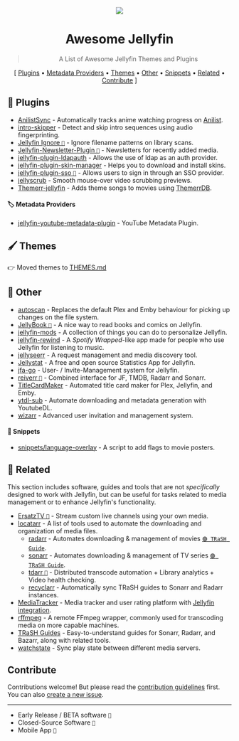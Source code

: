 <!--lint disable awesome-heading awesome-toc-->

<p align="center">
  <img src="https://user-images.githubusercontent.com/71837281/224832049-05e56fd0-84cb-48a9-b81c-6d9273e013e3.svg" />
  <h1 align="center">Awesome Jellyfin</h1>
</p>


<blockquote align="center"> A List of Awesome Jellyfin Themes and Plugins</blockquote>

<p align="center">
[
  <a href="#-plugins">Plugins</a> •
  <a href="#%EF%B8%8F-metadata-providers">Metadata Providers</a> •
  <a href="THEMES.md">Themes</a> •
  <a href="#-other">Other</a> • 
  <a href="#-snippets">Snippets</a> •
  <a href="#-related">Related</a> • 
  <a href="#contribute">Contribute</a>
]
</p>


## 🧩 Plugins

- [AnilistSync](https://github.com/ARufenach/AnilistSync) - Automatically tracks anime watching progress on [Anilist](https://anilist.co/).
- [intro-skipper](https://github.com/ConfusedPolarBear/intro-skipper) - Detect and skip intro sequences using audio fingerprinting.
- [Jellyfin Ignore ` 🔸 `](https://github.com/fdett/jellyfin-ignore/) - Ignore filename patterns on library scans.
- [Jellyfin-Newsletter-Plugin ` 🔸 `](https://github.com/Cloud9Developer/Jellyfin-Newsletter-Plugin) - Newsletters for recently added media.
- [jellyfin-plugin-ldapauth](https://github.com/jellyfin/jellyfin-plugin-ldapauth) - Allows the use of ldap as an auth provider.
- [jellyfin-plugin-skin-manager](https://github.com/danieladov/jellyfin-plugin-skin-manager) - Helps you to download and install skins.
- [jellyfin-plugin-sso ` 🔸 `](https://github.com/9p4/jellyfin-plugin-sso) - Allows users to sign in through an SSO provider.
- [jellyscrub](https://github.com/nicknsy/jellyscrub) - Smooth mouse-over video scrubbing previews.
- [Themerr-jellyfin](https://github.com/LizardByte/Themerr-jellyfin) - Adds theme songs to movies using [ThemerrDB](https://app.lizardbyte.dev/ThemerrDB/).


#### 🏷️ Metadata Providers

- [jellyfin-youtube-metadata-plugin](https://github.com/ankenyr/jellyfin-youtube-metadata-plugin) - YouTube Metadata Plugin.


## 🖌️ Themes

👉 Moved themes to [THEMES.md](THEMES.md)

## 👾 Other

- [autoscan](https://github.com/Cloudbox/autoscan) - Replaces the default Plex and Emby behaviour for picking up changes on the file system.
- [JellyBook ` 📱 `](https://github.com/Kara-Zor-El/JellyBook) - A nice way to read books and comics on Jellyfin.
- [jellyfin-mods](https://github.com/BobHasNoSoul/jellyfin-mods) - A collection of things you can do to personalize Jellyfin.
- [jellyfin-rewind](https://github.com/Chaphasilor/jellyfin-rewind) - A *Spotify Wrapped*-like app made for people who use Jellyfin for listening to music.
- [jellyseerr](https://github.com/Fallenbagel/jellyseerr) - A request management and media discovery tool.
- [Jellystat](https://github.com/CyferShepard/Jellystat) - A free and open source Statistics App for Jellyfin.
- [jfa-go](https://github.com/hrfee/jfa-go) - User- / Invite-Management system for Jellyfin.
- [reiverr ` 🔸 `](https://github.com/aleksilassila/reiverr) - Combined interface for JF, TMDB, Radarr and Sonarr.
- [TitleCardMaker](https://github.com/CollinHeist/TitleCardMaker) - Automated title card maker for Plex, Jellyfin, and Emby.
- [ytdl-sub](https://github.com/jmbannon/ytdl-sub) - Automate downloading and metadata generation with YoutubeDL.
- [wizarr](https://github.com/Wizarrrr/wizarr) - Advanced user invitation and management system.

#### 📜 Snippets

<!--lint ignore awesome-list-item-->
- [snippets/language-overlay](snippets/language-overlay) - A script to add flags to movie posters.


## 🌌 Related

This section includes software, guides and tools that are not *specifically* designed to work with Jellyfin, but can be useful for tasks related to media management or to enhance Jellyfin's functionality.

- [ErsatzTV ` 🔸 `](https://github.com/jasongdove/ErsatzTV) - Stream custom live channels using your own media.
- [locatarr](https://github.com/BrenekH/locatarr) - A list of tools used to automate the downloading and organization of media files.
  - [radarr](https://github.com/Radarr/Radarr) - Automates downloading & management of movies [`🟣 TRaSH Guide`](https://trash-guides.info/Radarr/).
  - [sonarr](https://github.com/Sonarr/Sonarr) - Automates downloading & management of TV series [`🟣 TRaSH Guide`](https://trash-guides.info/Sonarr/).
  - [tdarr ` 📛 `](https://github.com/HaveAGitGat/Tdarr) - Distributed transcode automation + Library analytics + Video health checking.
  - [recyclarr](https://github.com/recyclarr/recyclarr) - Automatically sync TRaSH guides to Sonarr and Radarr instances.
- [MediaTracker](https://github.com/bonukai/MediaTracker) - Media tracker and user rating platform with [Jellyfin integration](https://github.com/bonukai/jellyfin-plugin-mediatracker).
- [rffmpeg](https://github.com/joshuaboniface/rffmpeg) - A remote FFmpeg wrapper, commonly used for transcoding media on more capable machines.
- [TRaSH Guides](https://trash-guides.info/) - Easy-to-understand guides for Sonarr, Radarr, and Bazarr, along with related tools.
- [watchstate](https://github.com/ArabCoders/watchstate) - Sync play state between different media servers.


## Contribute

Contributions welcome! But please read the [contribution guidelines](CONTRIBUTING.md) first.  
You can also [create a new issue](https://github.com/awesome-jellyfin/awesome-jellyfin/issues/new).

---

<!--lint ignore unordered-list-marker-style-->
* Early Release / BETA software ` 🔸 `
* Closed-Source Software ` 📛 `
* Mobile App ` 📱 `
